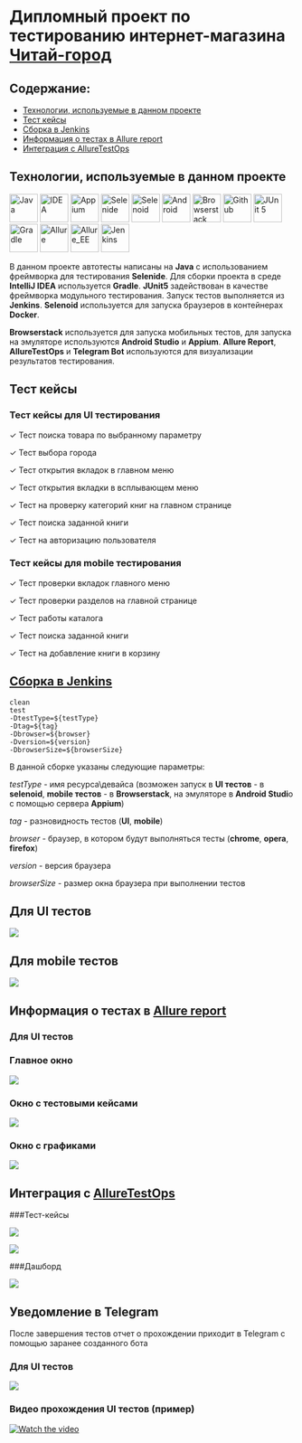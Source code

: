 # Дипломный проект по тестированию интернет-магазина [Читай-город](https://reqres.in/)

## Содержание:

* [Технологии, используемые в данном проекте](https://github.com/SvetlanaVaskevich/qa_guru_diplom#%D1%82%D0%B5%D1%85%D0%BD%D0%BE%D0%BB%D0%BE%D0%B3%D0%B8%D0%B8-%D0%B8%D1%81%D0%BF%D0%BE%D0%BB%D1%8C%D0%B7%D1%83%D0%B5%D0%BC%D1%8B%D0%B5-%D0%B2-%D0%B4%D0%B0%D0%BD%D0%BD%D0%BE%D0%BC-%D0%BF%D1%80%D0%BE%D0%B5%D0%BA%D1%82%D0%B5)
* [Тест кейсы](https://github.com/SvetlanaVaskevich/qa_guru_diplom#%D1%82%D0%B5%D1%81%D1%82-%D0%BA%D0%B5%D0%B9%D1%81%D1%8B)
* [Сборка в Jenkins](https://github.com/SvetlanaVaskevich/qa_guru_diplom#%D1%81%D0%B1%D0%BE%D1%80%D0%BA%D0%B0-%D0%B2-jenkins)
* [Информация о тестах в Allure report]()
* [Интеграция с AllureTestOps]()

## Технологии, используемые в данном проекте

[<img alt="Java" height="50" src="https://raw.githubusercontent.com/SvetlanaVaskevich/qa_guru_diplom/main/images/logo/Java.svg" width="50"/>](https://www.java.com/)
[<img alt="IDEA" height="50" src="https://raw.githubusercontent.com/SvetlanaVaskevich/qa_guru_diplom/main/images/logo/Idea.svg" width="50"/>](https://www.jetbrains.com/idea/)
[<img alt="Appium" height="50" src="https://raw.githubusercontent.com/SvetlanaVaskevich/qa_guru_diplom/main/images/logo/Appium.svg" width="50"/>](https://appium.io/)
[<img alt="Selenide" height="50" src="https://raw.githubusercontent.com/SvetlanaVaskevich/qa_guru_diplom/main/images/logo/Selenide.svg" width="50"/>](https://ru.selenide.org/)
[<img alt="Selenoid" height="50" src="https://raw.githubusercontent.com/SvetlanaVaskevich/qa_guru_diplom/main/images/logo/Selenoid.svg" width="50"/>](https://aerokube.com/selenoid/latest/)
[<img alt="Android" height="50" src="https://raw.githubusercontent.com/SvetlanaVaskevich/qa_guru_diplom/main/images/logo/Android.svg" width="50"/>](https://developer.android.com/studio)
[<img alt="Browserstack" height="50" src="https://raw.githubusercontent.com/SvetlanaVaskevich/qa_guru_diplom/main/images/logo/Browserstack.svg" width="50"/>](https://www.browserstack.com/)
[<img alt="Github" height="50" src="https://raw.githubusercontent.com/SvetlanaVaskevich/qa_guru_diplom/main/images/logo/GitHub.svg" width="50"/>](https://github.com/) 
[<img alt="JUnit 5" height="50" src="https://raw.githubusercontent.com/SvetlanaVaskevich/qa_guru_diplom/main/images/logo/Junit5.svg" width="50"/>](https://junit.org/junit5/) 
[<img alt="Gradle" height="50" src="https://raw.githubusercontent.com/SvetlanaVaskevich/qa_guru_diplom/main/images/logo/Gradle.svg" width="50"/>](https://gradle.org/)
[<img alt="Allure" height="50" src="https://raw.githubusercontent.com/SvetlanaVaskevich/qa_guru_diplom/main/images/logo/Allure.svg" width="50"/>](https://github.com/allure-framework/allure2)
[<img alt="Allure_EE" height="50" src="https://raw.githubusercontent.com/SvetlanaVaskevich/qa_guru_diplom/main/images/logo/Allure_EE.svg" width="50"/>](https://qameta.io/)
[<img alt="Jenkins" height="50" src="https://raw.githubusercontent.com/SvetlanaVaskevich/qa_guru_diplom/main/images/logo/Jenkins.svg" width="50"/>](https://www.jenkins.io/)

В данном проекте автотесты написаны на **Java** с использованием фреймворка для тестирования **Selenide**. Для сборки проекта в среде **IntelliJ IDEA** используется **Gradle**.
**JUnit5** задействован в качестве фреймворка модульного тестирования. Запуск тестов выполняется из **Jenkins**. **Selenoid** используется для запуска браузеров в контейнерах **Docker**. 

**Browserstack** используется для запуска мобильных тестов, для запуска на эмуляторе используются **Android Studio** и **Appium**. **Allure Report**, **AllureTestOps** и **Telegram Bot** используются для визуализации результатов тестирования.

## Тест кейсы

### Тест кейсы для UI тестирования

✓ Тест поиска товара по выбранному параметру

✓ Тест выбора города

✓ Тест открытия вкладок в главном меню

✓ Тест открытия вкладки в всплывающем меню

✓ Тест на проверку категорий книг на главном странице

✓ Тест поиска заданной книги

✓ Тест на авторизацию пользователя

### Тест кейсы для mobile тестирования

✓ Тест проверки вкладок главного меню

✓ Тест проверки разделов на главной странице

✓ Тест работы каталога

✓ Тест поиска заданной книги

✓ Тест на добавление книги в корзину


## [Сборка в Jenkins](https://jenkins.autotests.cloud/job/C10-Svetlana_Vas_diplom/)
    clean 
    test
    -DtestType=${testType}
    -Dtag=${tag}
    -Dbrowser=${browser}
    -Dversion=${version}
    -DbrowserSize=${browserSize}

В данной сборке указаны следующие параметры:

_testType_ - имя ресурса\девайса (возможен запуск в **UI тестов** - в **selenoid**, 
**mobile тестов** - в **Browserstack**, на эмуляторе в **Android Studi**o c 
помощью сервера **Appium**)

_tag_ - разновидность тестов (**UI**, **mobile**)

_browser_ - браузер, в котором будут выполняться тесты (**chrome**, **opera**, **firefox**)

_version_ - версия браузера

_browserSize_ - размер окна браузера при выполнении тестов

## Для UI тестов

![](https://raw.githubusercontent.com/SvetlanaVaskevich/qa_guru_diplom/main/images/screens/Jenkins_UI.png)

## Для mobile тестов

![](https://raw.githubusercontent.com/SvetlanaVaskevich/qa_guru_diplom/main/images/screens/Jenkins_UI.png)

## Информация о тестах в [Allure report](https://jenkins.autotests.cloud/job/C10-Svetlana_Vas_diplom/41/allure/#)

### Для **UI** тестов

### Главное окно

![](https://raw.githubusercontent.com/SvetlanaVaskevich/qa_guru_diplom/main/images/screens/AllureReport_Main.png)

### Окно с тестовыми кейсами

![](https://raw.githubusercontent.com/SvetlanaVaskevich/qa_guru_diplom/main/images/screens/AllureReport_Tests_NEW.png)

### Окно с графиками

![](https://raw.githubusercontent.com/SvetlanaVaskevich/qa_guru_diplom/main/images/screens/AllureReport_Graphs.png)

## Интеграция с [AllureTestOps](https://allure.autotests.cloud/project/1252/test-cases?treeId=0)

###Тест-кейсы

![](https://raw.githubusercontent.com/SvetlanaVaskevich/qa_guru_diplom/main/images/screens/Allure_EE_Tests.png)

![](https://raw.githubusercontent.com/SvetlanaVaskevich/qa_guru_diplom/main/images/screens/Allure_EE_main.png)

###Дашборд

![](https://raw.githubusercontent.com/SvetlanaVaskevich/qa_guru_diplom/main/images/screens/Allure_EE.png)

## Уведомление в Telegram

После завершения тестов отчет о прохождении приходит в Telegram с помощью заранее созданного бота
 
### Для UI тестов

![](https://raw.githubusercontent.com/SvetlanaVaskevich/qa_guru_diplom/main/images/screens/Telegramm_UI.png)

### Видео прохождения UI тестов (пример)

[![Watch the video](https://raw.githubusercontent.com/SvetlanaVaskevich/qa_guru_diplom/main/images/screens/Selenoid.png)](https://jenkins.autotests.cloud/job/C10-Svetlana_Vas_diplom/41/allure/data/attachments/8ba39ffbafd2bade.html)
